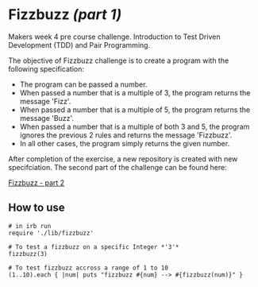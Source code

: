 # Fizzbuzz *(part 1)*

Makers week 4 pre course challenge. Introduction to Test Driven Development (TDD) and Pair Programming. 

The objective of Fizzbuzz challenge is to create a program with the following specification:

* The program can be passed a number.
* When passed a number that is a multiple of 3, the program returns the message 'Fizz'.
* When passed a number that is a multiple of 5, the program returns the message 'Buzz'.
* When passed a number that is a multiple of both 3 and 5, the program ignores the previous 2 rules and returns the message 'Fizzbuzz'.
* In all other cases, the program simply returns the given number.

After completion of the exercise, a new repository is created with new specifciation. The second part of the challenge can be found here:

[Fizzbuzz - part 2](https://github.com/FayeCarter/fizzbuzz_2)

## How to use ##

```shell
# in irb run
require './lib/fizzbuzz'

# To test a fizzbuzz on a specific Integer *'3'*
fizzbuzz(3)

# To test fizzbuzz accross a range of 1 to 10
(1..10).each { |num| puts "fizzbuzz #{num} --> #{fizzbuzz(num)}" } 
```
